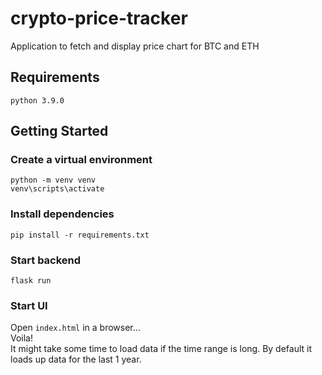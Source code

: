 # crypto-price-tracker
Application to fetch and display price chart for BTC and ETH

## Requirements
`python 3.9.0`

## Getting Started
### Create a virtual environment
`python -m venv venv`<br>
`venv\scripts\activate`
### Install dependencies
`pip install -r requirements.txt`
### Start backend
`flask run`
### Start UI
Open `index.html` in a browser...<br>
Voila!<br>
It might take some time to load data if the time range is long. By default it loads up data for the last 1 year.
